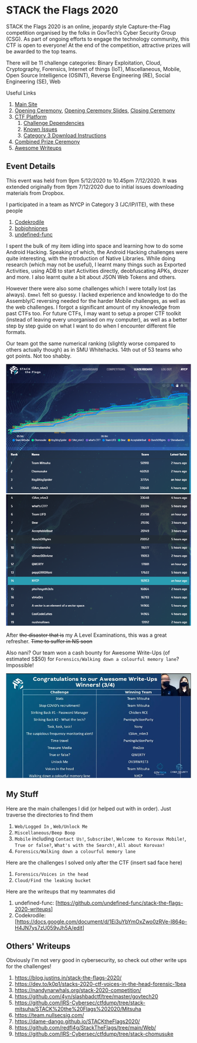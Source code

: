 # STACK the Flags 2020

STACK the Flags 2020 is an online, jeopardy style Capture-the-Flag competition organised by the folks in GovTech’s Cyber Security Group (CSG). As part of ongoing efforts to engage the technology community, this CTF is open to everyone! At the end of the competition, attractive prizes will be awarded to the top teams.

There will be 11 challenge categories: 
Binary Exploitation, Cloud, Cryptography, Forensics, Internet of things (IoT), Miscellaneous, Mobile, Open Source Intelligence (OSINT), Reverse Engineering (RE), Social Engineering (SE), Web

Useful Links
1. [Main Site](https://ctf.tech.gov.sg/)
1. [Opening Ceremony](https://www.youtube.com/watch?v=gNaZ9T3Erro), [Opening Ceremony Slides](https://drive.google.com/file/d/1PW8M1nAPIt_WZsSsrkDmWdxN0MsOh4Ro/view), [Closing Ceremony](https://youtu.be/MWmlIuzdXr4)
1. [CTF Platform](https://play.cat3.stf-2020.alttablabs.sg/)
    1. [Challenge Dependencies](https://docs.google.com/document/d/1tty0Yv9K35lrxNDHqaXKq-ocmUR3Fmo-8zuPVHP_IKU/edit)
    1. [Known Issues](https://docs.google.com/document/d/1GwcJPdV6O0A9jnY6kGJVPMb2RGNazOfbmvZLlCDhQqc/edit)
    1. [Category 3 Download Instructions](https://docs.google.com/document/d/1jdGOn98yRZlYOxywxS___i71_gkmqiMJuyCE8TZKTpI/edit)
1. [Combined Prize Ceremony](https://www.youtube.com/watch?v=Y3zbBQranRo)
1. [Awesome Writeups](https://docs.google.com/spreadsheets/d/1EMgqFpcc_InJZy264AIe1QpvUDFs1-24iTrnKbdoOUo/edit#gid=0)

## Event Details

This event was held from 9pm 5/12/2020 to 10.45pm 7/12/2020. It was extended originally from 9pm 7/12/2020 due to initial issues downloading materials from Dropbox. 

I participated in a team as NYCP in Category 3 (JC/IP/ITE), with these people
1. [Codekrodile](https://github.com/Codekrodile)
2. [bobjohnjones](https://github.com/bobjohnjones)
3. [undefined-func](https://github.com/undefined-func)

I spent the bulk of my item idling into space and learning how to do some Android Hacking. Speaking of which, the Android Hacking challenges were quite interesting, with the introduction of Native Libraries. While doing research (which may not be useful), I learnt many things such as Exported Activities, using ADB to start Activities directly, deobfuscating APKs, drozer and more. I also learnt quite a bit about JSON Web Tokens and others.

However there were also some challenges which I were totally lost (as always). `Emmel` felt so guessy. I lacked experience and knowledge to do the Assembly/C reversing needed for the harder Mobile challenges, as well as the web challenges. I forgot a significant amount of my knowledge from past CTFs too. For future CTFs, I may want to setup a proper CTF toolkit (instead of leaving every unorganised on my computer), as well as a better step by step guide on what I want to do when I encounter different file formats.

Our team got the same numerical ranking (slightly worse compared to others actually though) as in SMU Whitehacks. 14th out of 53 teams who got points. Not too shabby.

![Scoreboard_1.png](Scoreboard_1.png)
![Scoreboard_2.png](Scoreboard_2.png)

After ~~the disaster that is~~ my A Level Examinations, this was a great refresher. ~~Time to suffer in NS soon~~

Also nani? Our team won a cash bounty for Awesome Write-Ups (of estimated S$50) for `Forensics/Walking down a colourful memory lane`? Impossible!

![nani.png](nani.jpg)

## My Stuff

Here are the main challenges I did (or helped out with in order). Just traverse the directories to find them
1. `Web/Logged In` , `Web/Unlock Me` 
1. `Miscellaneous/Beep Boop`
1. `Mobile` including `Contact Us!`, `Subscribe!`, `Welcome to Korovax Mobile!`, `True or false?`, `What's with the Search!`, `All about Korovax!`
1. `Forensics/Walking down a colourful memory lane`

Here are the challenges I solved only after the CTF (insert sad face here)
1. `Forensics/Voices in the head`
1. `Cloud/Find the leaking bucket`

Here are the writeups that my teammates did

1. undefined-func: [https://github.com/undefined-func/stack-the-flags-2020-writeups]
2. Codekrodile: [https://docs.google.com/document/d/1Ei3uYbYmOxZwo0zRVe-I864p-H4JN7ys7zU059vJh5A/edit]

## Others' Writeups

Obviously I'm not very good in cybersecurity, so check out other write ups for the challenges! 
1. https://blog.justins.in/stack-the-flags-2020/
1. https://dev.to/k0p1/stacks-2020-ctf-voices-in-the-head-forensic-1bea
1. https://nandynarwhals.org/stack-2020-competition/
1. https://github.com/4yn/slashbadctf/tree/master/govtech20
1. https://github.com/IRS-Cybersec/ctfdump/tree/stack-mitsuha/STACK%20the%20Flags%202020/Mitsuha
1. https://team.nullsecsig.com/
1. https://dame-dango.github.io/STACKtheFlags2020/
1. https://github.com/redfl4g/StackTheFlags/tree/main/Web/
1. https://github.com/IRS-Cybersec/ctfdump/tree/stack-chomusuke